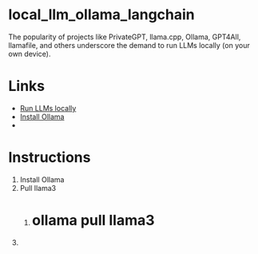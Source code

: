 # local_llm_ollama_langchain
The popularity of projects like PrivateGPT, llama.cpp, Ollama, GPT4All, llamafile, and others underscore the demand to run LLMs locally (on your own device).

# Links
- [Run LLMs locally](https://python.langchain.com/docs/guides/development/local_llms/)
- [Install Ollama](https://ollama.com/download)
- 

# Instructions
1. Install Ollama
1. Pull llama3 
    1. # ollama pull llama3
1. 